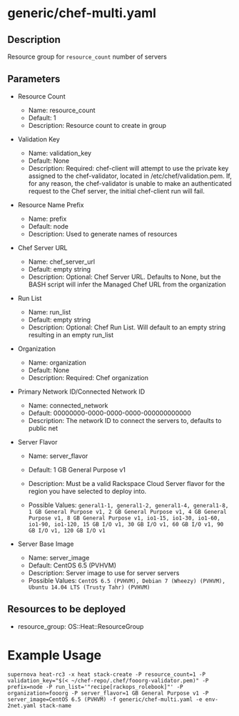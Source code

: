 # generic/chef-multi.yaml

## Description
Resource group for ```resource_count``` number of servers


## Parameters

* Resource Count
  * Name: resource_count
  * Default: 1
  * Description: Resource count to create in group
* Validation Key
  * Name: validation_key
  * Default: None
  * Description: Required: chef-client will attempt to use the private key assigned to the
chef-validator, located in /etc/chef/validation.pem. If, for any reason,
the chef-validator is unable to make an authenticated request to the
Chef server, the initial chef-client run will fail.

* Resource Name Prefix
  * Name: prefix
  * Default: node
  * Description: Used to generate names of resources
* Chef Server URL
  * Name: chef_server_url
  * Default: empty string
  * Description: Optional: Chef Server URL. Defaults to None, but the BASH script will
infer the Managed Chef URL from the organization

* Run List
  * Name: run_list
  * Default: empty string
  * Description: Optional: Chef Run List. Will default to an empty string resulting in an empty run_list

* Organization
  * Name: organization
  * Default: None
  * Description: Required: Chef organization

* Primary Network ID/Connected Network ID
  * Name: connected_network
  * Default: 00000000-0000-0000-0000-000000000000
  * Description: The network ID to connect the servers to, defaults to public net
* Server Flavor
  * Name: server_flavor
  * Default: 1 GB General Purpose v1
  * Description: Must be a valid Rackspace Cloud Server flavor for the region you have
selected to deploy into.

  * Possible Values: ```general1-1, general1-2, general1-4, general1-8, 1 GB General Purpose v1, 2 GB General Purpose v1, 4 GB General Purpose v1, 8 GB General Purpose v1, io1-15, io1-30, io1-60, io1-90, io1-120, 15 GB I/O v1, 30 GB I/O v1, 60 GB I/O v1, 90 GB I/O v1, 120 GB I/O v1```
* Server Base Image
  * Name: server_image
  * Default: CentOS 6.5 (PVHVM)
  * Description: Server image to use for server servers
  * Possible Values: ```CentOS 6.5 (PVHVM), Debian 7 (Wheezy) (PVHVM), Ubuntu 14.04 LTS (Trusty Tahr) (PVHVM)```

## Resources to be deployed
* resource_group: OS::Heat::ResourceGroup

# Example Usage
```supernova heat-rc3 -x heat stack-create -P resource_count=1 -P validation_key="$(< ~/chef-repo/.chef/fooorg-validator.pem)" -P prefix=node -P run_list='"recipe[rackops_rolebook]"' -P organization=fooorg -P server_flavor=1 GB General Purpose v1 -P server_image=CentOS 6.5 (PVHVM) -f generic/chef-multi.yaml -e env-2net.yaml stack-name ```
